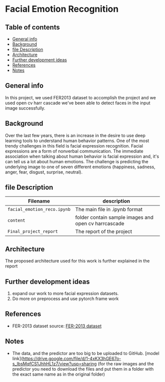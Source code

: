 # Facial Emotion Recognition
## Table of contents
- [General info](#general-info)
- [Background](#Background)
- [file Description](#file-description)
- [Architecture](#Architecture)
- [Further development ideas](#further-development-ideas)
- [References](#References)
- [Notes](#Notes)
## General info
In this project, we used FER2013 dataset to accomplish the project and we used open cv harr cascade we've been able to detect  faces in the input image successfully.
## Background

Over the last few years, there is an increase in the desire to use deep learning tools to understand human behavior patterns. One of the most trendy challenges in this field is facial expression recognition. Facial expressions are a form of nonverbal communication. The immediate association when talking about human behavior is facial expression and, it's can tell us a lot about human emotions. The challenge is predicting the underlying image to one of seven different emotions (happiness, sadness, anger, fear, disgust, surprise, neutral).

## file Description

| Filename                    | description                                                                                       |
| --------------------------- | ------------------------------------------------------------------------------------------------- |
| `facial_emotion_reco.ipynb` | The main file in .ipynb format                                                                    |
| `content`                   |  folder contain sample images and open cv harrcascade                                             |
| `Final_project_report`      | The report of the project                                                                         |
## Architecture

The proposed architecture used for this work is further explained in the report

## Further development ideas

1. expand our work to more facial expression datasets.
2. Do more on preprocess and use pytorch  frame work
## References

- FER-2013 dataset source: [FER-2013 dataset](https://www.kaggle.com/datasets/msambare/fer2013)

## Notes

- The data, and the predictor are too big to be uploaded to GitHub. [model link](https://drive.google.com/file/d/1-4xKX3hGE67o-s_IbsMqfCS1JhhHL1z7/view?usp=sharing
  (for the raw images and the predictor you need to download the files and put them in a folder with the exact same name as in the original folder)
